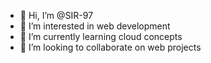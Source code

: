 - 👋 Hi, I’m @SIR-97
- 👀 I’m interested in web development
- 🌱 I’m currently learning cloud concepts
- 💞️ I’m looking to collaborate on web projects


<!---
SIR-97/SIR-97 is a ✨ special ✨ repository because its `README.md` (this file) appears on your GitHub profile.
You can click the Preview link to take a look at your changes.
--->
